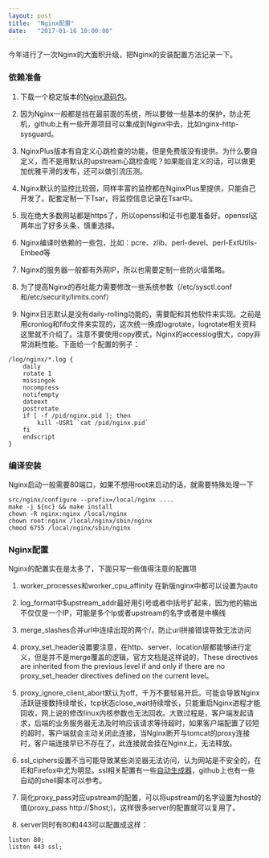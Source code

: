 ```yaml
---
layout: post
title:  "Nginx配置"
date:   "2017-01-16 10:00:00"
---
```


今年进行了一次Nginx的大面积升级，把Nginx的安装配置方法记录一下。

### 依赖准备

1. 下载一个稳定版本的[Nginx源码包](https://nginx.org/en/download.html)。

2. 因为Nginx一般都是挡在最前面的系统，所以要做一些基本的保护，防止死机，github上有一些开源项目可以集成到Nginx中去，比如nginx-http-sysguard。

3. NginxPlus版本有自定义心跳检查的功能，但是免费版没有提供。为什么要自定义，而不是用默认的upstream心跳检查呢？如果能自定义的话，可以做更加优雅平滑的发布，还可以做引流压测。

4. Nginx默认的监控比较弱，同样丰富的监控都在NginxPlus里提供，只能自己开发了。配套定制一下Tsar，将监控信息记录在Tsar中。

5. 现在绝大多数网站都是https了，所以openssl和证书也要准备好。openssl这两年出了好多头条，慎重选择。

6. Nginx编译时依赖的一些包，比如：pcre、zlib、perl-devel、perl-ExtUtils-Embed等

7. Nginx的服务器一般都有外网IP，所以也需要定制一些防火墙策略。

8. 为了提高Nginx的吞吐能力需要修改一些系统参数（/etc/sysctl.conf和/etc/security/limits.conf）

9. Nginx日志默认是没有daily-rolling功能的，需要配和其他软件来实现。之前是用cronlog和fifo文件来实现的，这次统一换成logrotate，logrotate相关资料这里就不介绍了。注意不要使用copy模式，Nginx的accesslog很大，copy非常消耗性能。下面给一个配置的例子：

```
/log/nginx/*.log {
    daily
    rotate 1
    missingok
    nocompress
    notifempty
    dateext
    postrotate
    if [ -f /pid/nginx.pid ]; then
        kill -USR1 `cat /pid/nginx.pid`
    fi
    endscript
}
```

### 编译安装

Nginx启动一般需要80端口，如果不想用root来启动的话，就需要特殊处理一下

```
src/nginx/configure --prefix=/local/nginx ....
make -j ${nc} && make install
chown -R nginx:nginx /local/nginx
chown root:nginx /local/nginx/sbin/nginx
chmod 6755 /local/nginx/sbin/nginx
```

### Nginx配置

Nginx的配置实在是太多了，下面只写一些值得注意的配置项

1. worker_processes和worker_cpu_affinity 在新版nginx中都可以设置为auto

2. log_format中$upstream_addr最好用引号或者中括号扩起来，因为他的输出不仅仅是一个IP，可能是多个Ip或者upstream的名字或者是中横线

3. merge_slashes合并url中连续出现的两个/，防止url拼接错误导致无法访问

4. proxy_set_header设置要注意，在http、server、location层都能够进行定义，但是并不是merge覆盖的逻辑，官方文档是这样说的，These directives are inherited from the previous level if and only if there are no proxy_set_header directives defined on the current level。

5. proxy_ignore_client_abort默认为off，千万不要轻易开启。可能会导致Nginx活跃链接数持续增长，tcp状态close_wait持续增长，只能重启Nginx进程才能回收，网上说的修改linux内核参数也无法回收。大致过程是，客户端发起请求，后端的业务服务器无法及时响应该请求等待超时，如果客户端配置了较短的超时，客户端就会主动关闭此连接，当Nginx断开与tomcat的proxy连接时，客户端连接早已不存在了，此连接就会挂在Nginx上，无法释放。

6. ssl_ciphers设置不当可能导致某些浏览器无法访问，认为网站是不安全的，在IE和Firefox中尤为明显。ssl相关配置有一些[自动生成器](https://mozilla.github.io/server-side-tls/ssl-config-generator/)，github上也有一些自动的shell脚本可以参考。

7. 简化proxy_pass对应upstream的配置，可以将upstream的名字设置为host的值(proxy_pass http://$host;)，这样很多server的配置就可以复用了。

8. server同时有80和443可以配置成这样：

```
listen 80;
listen 443 ssl;
```

